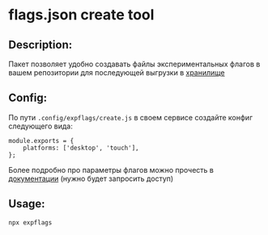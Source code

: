 # flags.json create tool

## Description:

Пакет позволяет удобно создавать файлы экспериментальных флагов в вашем репозитории для последующей выгрузки в [хранилище](http://ab.yandex-team.ru/flag_storage/flag?is_deprecated=False)

## Config:

По пути `.config/expflags/create.js` в своем сервисе создайте конфиг следующего вида:

```
module.exports = {
    platforms: ['desktop', 'touch'],
};
```

Более подробно про параметры флагов можно прочесть в [документации](https://wiki.yandex-team.ru/serp/experiments/20/adminka/api/#telozaprosa) (нужно будет запросить доступ)

## Usage:

```
npx expflags
```


